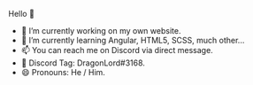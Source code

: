 Hello 👋 

- 🔭 I’m currently working on my own website.
- 🌱 I’m currently learning Angular, HTML5, SCSS, much other...
- 📫 You can reach me on Discord via direct message.
- 🤖 Discord Tag: DragonLord#3168.
- 😄 Pronouns: He / Him.
